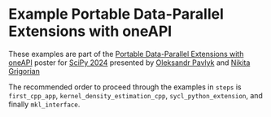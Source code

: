 # Example Portable Data-Parallel Extensions with oneAPI
These examples are part of the [Portable Data-Parallel Extensions with oneAPI](https://intelpython.github.io/portable-data-parallel-extensions-scipy-2024/) poster for [SciPy 2024](https://www.scipy2024.scipy.org/) presented by [Oleksandr Pavlyk](https://github.com/oleksandr-pavlyk) and [Nikita Grigorian](https://github.com/ndgrigorian)

The recommended order to proceed through the examples in `steps` is `first_cpp_app`, `kernel_density_estimation_cpp`, `sycl_python_extension`, and finally `mkl_interface`.
